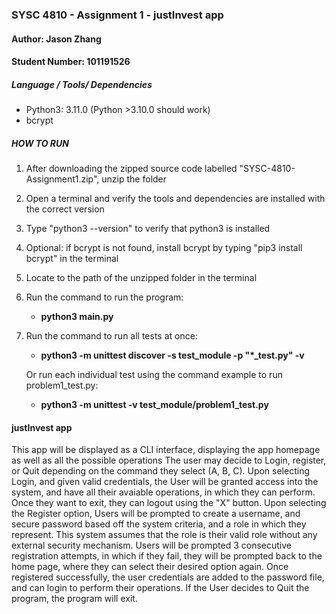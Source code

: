 ### SYSC 4810 - Assignment 1 - justInvest app

#### Author: Jason Zhang
#### Student Number: 101191526

##### Language / Tools/ Dependencies
- Python3: 3.11.0 (Python >3.10.0 should work)
- bcrypt

##### HOW TO RUN
1. After downloading the zipped source code labelled "SYSC-4810-Assignment1.zip", unzip the folder
2. Open a terminal and verify the tools and dependencies are installed with the correct version
3. Type "python3 --version" to verify that python3 is installed
4. Optional: if bcrypt is not found, install bcrypt by typing "pip3 install bcrypt" in the terminal
5. Locate to the path of the unzipped folder in the terminal
6. Run the command to run the program: 
   -  **python3 main.py**
7. Run the command to run all tests at once:
   -  **python3 -m unittest discover -s test_module -p "*_test.py" -v**
    
   Or run each individual test using the command example to run problem1_test.py: 
   -  **python3 -m unittest -v test_module/problem1_test.py**

#### justInvest app
This app will be displayed as a CLI interface, displaying the app homepage as well as all the possible operations
The user may decide to Login, register, or Quit depending on the command they select (A, B, C). Upon selecting Login,
and given valid credentials, the User will be granted access into the system, and have all their avaiable operations, 
in which they can perform. Once they want to exit, they can logout using the "X" button. Upon selecting the Register option, 
Users will be prompted to create a username, and secure password based off the system criteria, and a role in which they represent.
This system assumes that the role is their valid role without any external security mechanism. Users will be prompted 3 consecutive
registration attempts, in which if they fail, they will be prompted back to the home page, where they can select their desired option again.
Once registered successfully, the user credentials are added to the password file, and can login to perform their operations. If the User
decides to Quit the program, the program will exit.